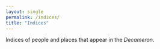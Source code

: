 ```yaml
---
layout: single
permalink: /indices/
title: "Indices"
---
```


Indices of people and places that appear in the *Decameron*.
